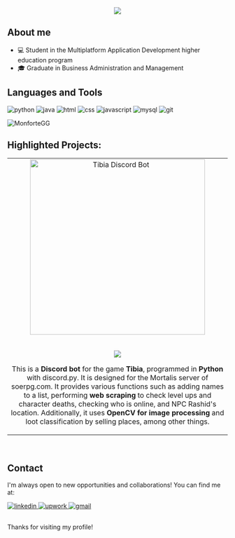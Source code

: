 <div align="center">
 <img src="https://i.imgur.com/Gn8h1FP.png"></img>
</div>

## About me
- 💻 Student in the Multiplatform Application Development higher education program
- 🎓 Graduate in Business Administration and Management

## Languages and Tools
<img alt="python" src="https://img.shields.io/badge/Python-3776AB?style=for-the-badge&logo=python&logoColor=white" /> <img alt="java" src="https://img.shields.io/badge/Java-ED8B00?style=for-the-badge&logo=java&logoColor=white" /> <img alt="html" src="https://img.shields.io/badge/HTML5-E34F26?style=for-the-badge&logo=html5&logoColor=white" /> <img alt="css" src="https://img.shields.io/badge/CSS3-1572B6?style=for-the-badge&logo=css3&logoColor=white" /> <img alt="javascript" src="https://img.shields.io/badge/JavaScript-F7DF1E?style=for-the-badge&logo=javascript&logoColor=black" /> <img alt="mysql" src="https://img.shields.io/badge/MySQL-00000F?style=for-the-badge&logo=mysql&logoColor=white" /> <img alt="git" src="https://img.shields.io/badge/GIT-E44C30?style=for-the-badge&logo=git&logoColor=white" />

<p><img align="center" src="https://github-readme-stats.vercel.app/api/top-langs?username=MonforteGG&show_icons=true&locale=en&layout=compact" alt="MonforteGG" /></p>

## Highlighted Projects:
<table>
<tr>
<td width="50%">
<div align="center">
<a href="https://github.com/MonforteGG/soe-bot" target="_blank"><img src="https://i.imgur.com/edrGlY0.png" width="400" alt="Tibia Discord Bot"></a>
<p>
<br>
<a href="https://github.com/MonforteGG/soe-bot" target="_blank">
<img src="https://img.shields.io/badge/CODE-ff9?style=for-the-badge&logo=github&logoColor=black">
</a>
</p>
<p>This is a <strong>Discord bot</strong> for the game <strong>Tibia</strong>, programmed in <strong>Python</strong> with discord.py. It is designed for the Mortalis server of soerpg.com. It provides various functions such as adding names to a list, performing <strong>web scraping</strong> to check level ups and character deaths, checking who is online, and NPC Rashid's location. Additionally, it uses <strong>OpenCV for image processing</strong> and loot classification by selling places, among other things.
</p>
</div>

</td>
</table>

<br>

## Contact

I'm always open to new opportunities and collaborations! You can find me at:

<a href="https://www.linkedin.com/in/albdiamun/" target="_blank">
    <img alt="linkedin" src="https://img.shields.io/badge/LinkedIn-0077B5?style=for-the-badge&logo=linkedin&logoColor=white" />
</a>
<a href="https://www.upwork.com/freelancers/~0128aa2578b92fc863?mp_source=share" target="_blank">
    <img alt="upwork" src="https://img.shields.io/badge/UpWork-6FDA44?style=for-the-badge&logo=Upwork&logoColor=white" />
</a>
<a href="mailto:albdiamun@gmail.com">
    <img alt="gmail" src="https://img.shields.io/badge/Gmail-D14836?style=for-the-badge&logo=gmail&logoColor=white" />
</a>

<br>
<br>

Thanks for visiting my profile!
